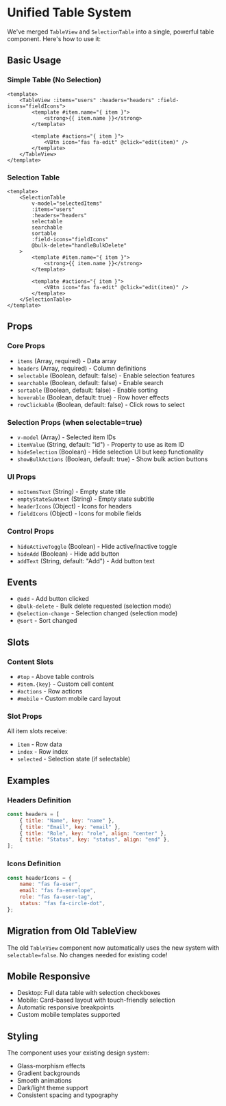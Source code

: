 # Unified Table System

We've merged `TableView` and `SelectionTable` into a single, powerful table component. Here's how to use it:

## Basic Usage

### Simple Table (No Selection)

```vue
<template>
	<TableView :items="users" :headers="headers" :field-icons="fieldIcons">
		<template #item.name="{ item }">
			<strong>{{ item.name }}</strong>
		</template>

		<template #actions="{ item }">
			<VBtn icon="fas fa-edit" @click="edit(item)" />
		</template>
	</TableView>
</template>
```

### Selection Table

```vue
<template>
	<SelectionTable
		v-model="selectedItems"
		:items="users"
		:headers="headers"
		selectable
		searchable
		sortable
		:field-icons="fieldIcons"
		@bulk-delete="handleBulkDelete"
	>
		<template #item.name="{ item }">
			<strong>{{ item.name }}</strong>
		</template>

		<template #actions="{ item }">
			<VBtn icon="fas fa-edit" @click="edit(item)" />
		</template>
	</SelectionTable>
</template>
```

## Props

### Core Props

- `items` (Array, required) - Data array
- `headers` (Array, required) - Column definitions
- `selectable` (Boolean, default: false) - Enable selection features
- `searchable` (Boolean, default: false) - Enable search
- `sortable` (Boolean, default: false) - Enable sorting
- `hoverable` (Boolean, default: true) - Row hover effects
- `rowClickable` (Boolean, default: false) - Click rows to select

### Selection Props (when selectable=true)

- `v-model` (Array) - Selected item IDs
- `itemValue` (String, default: "id") - Property to use as item ID
- `hideSelection` (Boolean) - Hide selection UI but keep functionality
- `showBulkActions` (Boolean, default: true) - Show bulk action buttons

### UI Props

- `noItemsText` (String) - Empty state title
- `emptyStateSubtext` (String) - Empty state subtitle
- `headerIcons` (Object) - Icons for headers
- `fieldIcons` (Object) - Icons for mobile fields

### Control Props

- `hideActiveToggle` (Boolean) - Hide active/inactive toggle
- `hideAdd` (Boolean) - Hide add button
- `addText` (String, default: "Add") - Add button text

## Events

- `@add` - Add button clicked
- `@bulk-delete` - Bulk delete requested (selection mode)
- `@selection-change` - Selection changed (selection mode)
- `@sort` - Sort changed

## Slots

### Content Slots

- `#top` - Above table controls
- `#item.{key}` - Custom cell content
- `#actions` - Row actions
- `#mobile` - Custom mobile card layout

### Slot Props

All item slots receive:

- `item` - Row data
- `index` - Row index
- `selected` - Selection state (if selectable)

## Examples

### Headers Definition

```javascript
const headers = [
	{ title: "Name", key: "name" },
	{ title: "Email", key: "email" },
	{ title: "Role", key: "role", align: "center" },
	{ title: "Status", key: "status", align: "end" },
];
```

### Icons Definition

```javascript
const headerIcons = {
	name: "fas fa-user",
	email: "fas fa-envelope",
	role: "fas fa-user-tag",
	status: "fas fa-circle-dot",
};
```

## Migration from Old TableView

The old `TableView` component now automatically uses the new system with `selectable=false`. No changes needed for existing code!

## Mobile Responsive

- Desktop: Full data table with selection checkboxes
- Mobile: Card-based layout with touch-friendly selection
- Automatic responsive breakpoints
- Custom mobile templates supported

## Styling

The component uses your existing design system:

- Glass-morphism effects
- Gradient backgrounds
- Smooth animations
- Dark/light theme support
- Consistent spacing and typography
